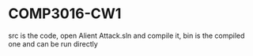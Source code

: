 # COMP3016-CW1
src is the code, open Alient Attack.sln and compile it, bin is the compiled one and can be run directly
